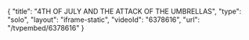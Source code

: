 {
    "title": "4TH OF JULY AND THE ATTACK OF THE UMBRELLAS",
    "type": "solo",
    "layout": "iframe-static",
    "videoId": "6378616",
    "url": "\/tvpembed\/6378616"
}